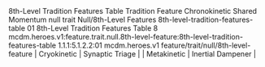 <ability>
  <name>8th-Level Tradition Features Table</name>
  <keywords>
    <keyword>Tradition</keyword>
  </keywords>
  <type>Feature</type>
  <distance>Chronokinetic</distance>
  <target>Shared Momentum</target>
  <metadata>
    <class>null</class>
    <feature_type>trait</feature_type>
    <file_dpath>Null/8th-Level Features</file_dpath>
    <item_id>8th-level-tradition-features-table</item_id>
    <item_index>01</item_index>
    <item_name>8th-Level Tradition Features Table</item_name>
    <level>8</level>
    <scc>mcdm.heroes.v1:feature.trait.null.8th-level-feature:8th-level-tradition-features-table</scc>
    <scdc>1.1.1:5.1.2.2:01</scdc>
    <source>mcdm.heroes.v1</source>
    <type>feature/trait/null/8th-level-feature</type>
  </metadata>
  <effects>
    <effect type="mundane">| Cryokinetic   | Synaptic Triage   |
| Metakinetic   | Inertial Dampener |</effect>
  </effects>
</ability>
